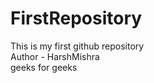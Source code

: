 # FirstRepository
This is my first github repository
<br>
Author - HarshMishra
<br>
geeks for geeks

